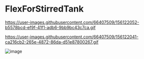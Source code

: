 # FlexForStirredTank
https://user-images.githubusercontent.com/66407509/156122052-b5578bcd-ef9f-41f1-adb6-9bb9bc43c7ca.gif


https://user-images.githubusercontent.com/66407509/156122041-ca216cb2-265e-4872-86da-d51e87800267.gif


![image](https://user-images.githubusercontent.com/66407509/156122624-471855a9-ea8e-44c7-92cd-ca009133911a.png)
